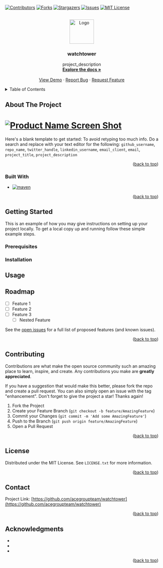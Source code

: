 <!-- Improved compatibility of back to top link: See: https://github.com/othneildrew/Best-README-Template/pull/73 -->
<a name="readme-top"></a>
<!--
*** Thanks for checking out the Best-README-Template. If you have a suggestion
*** that would make this better, please fork the repo and create a pull request
*** or simply open an issue with the tag "enhancement".
*** Don't forget to give the project a star!
*** Thanks again! Now go create something AMAZING! :D
-->



<!-- PROJECT SHIELDS -->
<!--
*** I'm using markdown "reference style" links for readability.
*** Reference links are enclosed in brackets [ ] instead of parentheses ( ).
*** See the bottom of this document for the declaration of the reference variables
*** for contributors-url, forks-url, etc. This is an optional, concise syntax you may use.
*** https://www.markdownguide.org/basic-syntax/#reference-style-links
-->
[![Contributors][contributors-shield]][contributors-url]
[![Forks][forks-shield]][forks-url]
[![Stargazers][stars-shield]][stars-url]
[![Issues][issues-shield]][issues-url]
[![MIT License][license-shield]][license-url]



<!-- PROJECT LOGO -->
<br />
<div align="center">
  <a href="https://github.com/acegroupteam/watchtower">
    <img src="https://repository-images.githubusercontent.com/603990939/8882b74d-0b38-43b7-91c1-80ebe6984528" alt="Logo" width="80" height="80">
  </a>

<h3 align="center">watchtower</h3>

  <p align="center">
    project_description
    <br />
    <a href="https://github.com/acegroupteam/watchtower"><strong>Explore the docs »</strong></a>
    <br />
    <br />
    <a href="https://github.com/acegroupteam/watchtower">View Demo</a>
    ·
    <a href="https://github.com/acegroupteam/watchtower/issues">Report Bug</a>
    ·
    <a href="https://github.com/acegroupteam/watchtower/issues">Request Feature</a>
  </p>
</div>



<!-- TABLE OF CONTENTS -->
<details>
  <summary>Table of Contents</summary>
  <ol>
    <li>
      <a href="#about-the-project">About The Project</a>
      <ul>
        <li><a href="#built-with">Built With</a></li>
      </ul>
    </li>
    <li>
      <a href="#getting-started">Getting Started</a>
      <ul>
        <li><a href="#prerequisites">Prerequisites</a></li>
        <li><a href="#installation">Installation</a></li>
      </ul>
    </li>
    <li><a href="#usage">Usage</a></li>
    <li><a href="#roadmap">Roadmap</a></li>
    <li><a href="#contributing">Contributing</a></li>
    <li><a href="#license">License</a></li>
    <li><a href="#contact">Contact</a></li>
    <li><a href="#acknowledgments">Acknowledgments</a></li>
  </ol>
</details>



<!-- ABOUT THE PROJECT -->
## About The Project

# [![Product Name Screen Shot][product-screenshot]](https://example.com)

Here's a blank template to get started: To avoid retyping too much info. Do a search and replace with your text editor for the following: `github_username`, `repo_name`, `twitter_handle`, `linkedin_username`, `email_client`, `email`, `project_title`, `project_description`

<p align="right">(<a href="#readme-top">back to top</a>)</p>



### Built With

* [![maven][maven]][maven-url]


<p align="right">(<a href="#readme-top">back to top</a>)</p>



<!-- GETTING STARTED -->
## Getting Started

This is an example of how you may give instructions on setting up your project locally.
To get a local copy up and running follow these simple example steps.

### Prerequisites


### Installation

## Usage

<!-- ROADMAP -->
## Roadmap

- [ ] Feature 1
- [ ] Feature 2
- [ ] Feature 3
    - [ ] Nested Feature

See the [open issues](https://github.com/acegroupteam/watchtower/issues) for a full list of proposed features (and known issues).

<p align="right">(<a href="#readme-top">back to top</a>)</p>



<!-- CONTRIBUTING -->
## Contributing

Contributions are what make the open source community such an amazing place to learn, inspire, and create. Any contributions you make are **greatly appreciated**.

If you have a suggestion that would make this better, please fork the repo and create a pull request. You can also simply open an issue with the tag "enhancement".
Don't forget to give the project a star! Thanks again!

1. Fork the Project
2. Create your Feature Branch (`git checkout -b feature/AmazingFeature`)
3. Commit your Changes (`git commit -m 'Add some AmazingFeature'`)
4. Push to the Branch (`git push origin feature/AmazingFeature`)
5. Open a Pull Request

<p align="right">(<a href="#readme-top">back to top</a>)</p>



<!-- LICENSE -->
## License

Distributed under the MIT License. See `LICENSE.txt` for more information.

<p align="right">(<a href="#readme-top">back to top</a>)</p>



<!-- CONTACT -->
## Contact


Project Link: [https://github.com/acegroupteam/watchtower](https://github.com/acegroupteam/watchtower)

<p align="right">(<a href="#readme-top">back to top</a>)</p>



<!-- ACKNOWLEDGMENTS -->
## Acknowledgments

* []()
* []()
* []()

<p align="right">(<a href="#readme-top">back to top</a>)</p>



<!-- MARKDOWN LINKS & IMAGES -->
<!-- https://www.markdownguide.org/basic-syntax/#reference-style-links -->
[contributors-shield]: https://img.shields.io/github/contributors/acegroupteam/watchtower.svg?style=for-the-badge
[contributors-url]: https://github.com/aacegroupteam/watchtower/graphs/contributors
[forks-shield]: https://img.shields.io/github/forks/acegroupteam/watchtower.svg?style=for-the-badge
[forks-url]: https://github.com/acegroupteam/watchtower/network/members
[stars-shield]: https://img.shields.io/github/stars/acegroupteam/watchtower.svg?style=for-the-badge
[stars-url]: https://github.com/acegroupteam/watchtower/stargazers
[issues-shield]: https://img.shields.io/github/issues/acegroupteam/watchtower.svg?style=for-the-badge
[issues-url]: https://github.com/acegroupteam/watchtower/issues
[license-shield]: https://img.shields.io/github/license/acegroupteam/watchtower.svg?style=for-the-badge
[license-url]: https://github.com/acegroupteam/watchtower/blob/master/LICENSE.txt
[product-screenshot]: images/screenshot.png
[maven]: https://img.shields.io/badge/maven-000000?style=for-the-badge&logo=maven&logoColor=white
[maven-url]: https://maven.apache.org/
